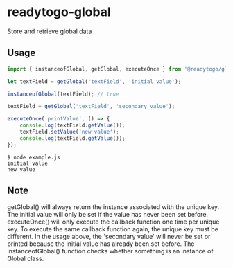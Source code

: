 # readytogo-global
Store and retrieve global data

## Usage

```javascript
import { instanceofGlobal, getGlobal, executeOnce } from '@readytogo/global';

let textField = getGlobal('textField', 'initial value');

instanceofGlobal(textField); // true

textField = getGlobal('textField', 'secondary value');

executeOnce('printValue', () => {
	console.log(textField.getValue());
	textField.setValue('new value');
	console.log(textField.getValue());
});
```

```
$ node example.js
initial value
new value
```

## Note
getGlobal() will always return the instance associated with the unique key. The initial value will only be set if the value has never been set before. executeOnce() will only execute the callback function one time per unique key. To execute the same callback function again, the unique key must be different. In the usage above, the 'secondary value' will never be set or printed because the initial value has already been set before. The instanceofGlobal() function checks whether something is an instance of Global class.

